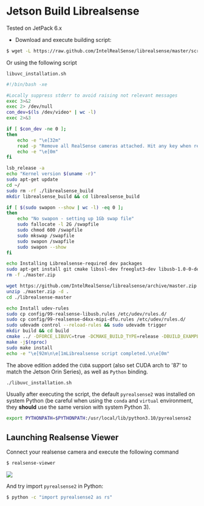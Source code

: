 # Jetson Build Librealsense

Tested on JetPack 6.x


+ Download and execute building script:

``` sh
$ wget -L https://raw.github.com/IntelRealSense/librealsense/master/scripts/libuvc_installation.sh
```

Or using the following script


`libuvc_installation.sh`
``` sh
#!/bin/bash -xe

#Locally suppress stderr to avoid raising not relevant messages
exec 3>&2
exec 2> /dev/null
con_dev=$(ls /dev/video* | wc -l)
exec 2>&3

if [ $con_dev -ne 0 ];
then
	echo -e "\e[32m"
	read -p "Remove all RealSense cameras attached. Hit any key when ready"
	echo -e "\e[0m"
fi

lsb_release -a
echo "Kernel version $(uname -r)"
sudo apt-get update
cd ~/
sudo rm -rf ./librealsense_build
mkdir librealsense_build && cd librealsense_build

if [ $(sudo swapon --show | wc -l) -eq 0 ];
then
	echo "No swapon - setting up 1Gb swap file"
	sudo fallocate -l 2G /swapfile
	sudo chmod 600 /swapfile
	sudo mkswap /swapfile
	sudo swapon /swapfile
	sudo swapon --show
fi

echo Installing Librealsense-required dev packages
sudo apt-get install git cmake libssl-dev freeglut3-dev libusb-1.0-0-dev pkg-config libgtk-3-dev unzip -y
rm -f ./master.zip

wget https://github.com/IntelRealSense/librealsense/archive/master.zip
unzip ./master.zip -d .
cd ./librealsense-master

echo Install udev-rules
sudo cp config/99-realsense-libusb.rules /etc/udev/rules.d/ 
sudo cp config/99-realsense-d4xx-mipi-dfu.rules /etc/udev/rules.d/
sudo udevadm control --reload-rules && sudo udevadm trigger 
mkdir build && cd build
cmake ../ -DFORCE_LIBUVC=true -DCMAKE_BUILD_TYPE=release -DBUILD_EXAMPLES=true -DBUILD_GRAPHICAL_EXAMPLES=true -DBUILD_WITH_CUDA=on -DCMAKE_CUDA_ARCHITECTURES="87" -DPYTHON_EXECUTABLE=/usr/bin/python3 -DBUILD_PYTHON_BINDINGS=bool:true
make -j$(nproc)
sudo make install
echo -e "\e[92m\n\e[1mLibrealsense script completed.\n\e[0m"

```

The above edition added the `CUDA` support (also set CUDA arch to '87' to match the Jetson Orin Series), as well as `Python` binding.


``` sh
./libuvc_installation.sh
```

Usually after executing the script, the default `pyrealsense2` was installed on system Python (be careful when using the `conda` and `virtual` environment, they **should** use the same version with system Python 3).


``` sh
export PYTHONPATH=$PYTHONPATH:/usr/local/lib/python3.10/pyrealsense2
```

## Launching Realsense Viewer

Connect your realsense camera and execute the following command

``` sh
$ realsense-viewer
```


<img class="h-auto mx-auto max-w-xl rounded-lg shadow-xl dark:shadow-gray-800" src="/img/Build-Jetson-Dependencies/realsense-viewer.jpg" />


And try import `pyrealsense2` in Python:

``` sh
$ python -c "import pyrealsense2 as rs"
```